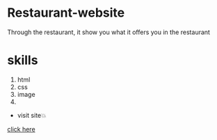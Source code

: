 # Restaurant-website
Through the restaurant, it show you what it offers you in the restaurant


# skills

1. html
1. css
1. image
2. 
* visit site💥


[click here](https://hanaazakaria.github.io/Restaurant-website/)


